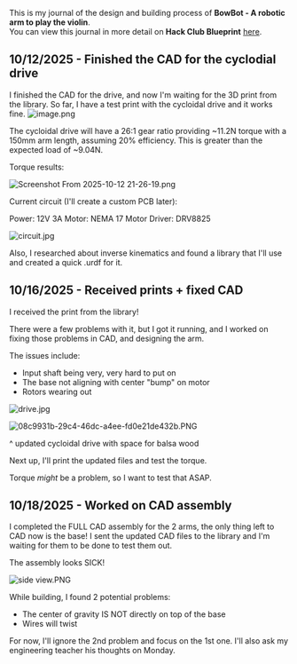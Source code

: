 <!--
  ===================    !!READ THIS NOTICE!!   ====================
  DO NOT edit this file manually. Your changes WILL BE OVERWRITTEN!
  This journal is auto generated and updated by Hack Club Blueprint.
  To edit this file, please edit your journal entries on Blueprint.
  ==================================================================
-->

This is my journal of the design and building process of **BowBot - A robotic arm to play the violin**.  
You can view this journal in more detail on **Hack Club Blueprint** [here](https://blueprint.hackclub.com/projects/462).


## 10/12/2025 - Finished the CAD for the cyclodial drive  

I finished the CAD for the drive, and now I'm waiting for the 3D print from the library. So far, I have a test print with the cycloidal drive and it works fine. 
![image.png](https://blueprint.hackclub.com/user-attachments/blobs/proxy/eyJfcmFpbHMiOnsiZGF0YSI6MTkxNiwicHVyIjoiYmxvYl9pZCJ9fQ==--eaf4189ed549eb28b565a60b5b220b1672d6c459/image.png)

The cycloidal drive will have a 26:1 gear ratio providing ~11.2N torque with a 150mm arm length, assuming 20% efficiency. This is greater than the expected load of ~9.04N.

Torque results:

![Screenshot From 2025-10-12 21-26-19.png](https://blueprint.hackclub.com/user-attachments/blobs/proxy/eyJfcmFpbHMiOnsiZGF0YSI6MTkxOCwicHVyIjoiYmxvYl9pZCJ9fQ==--189f18c29fb14ef20e9d5d67c4c93d1901278447/Screenshot%20From%202025-10-12%2021-26-19.png)

Current circuit (I'll create a custom PCB later):

Power: 12V 3A
Motor: NEMA 17
Motor Driver: DRV8825

![circuit.jpg](https://blueprint.hackclub.com/user-attachments/blobs/proxy/eyJfcmFpbHMiOnsiZGF0YSI6MTkyMCwicHVyIjoiYmxvYl9pZCJ9fQ==--8794098f0fe17c3bafc1a283b9f93352c202971d/circuit.jpg)


Also, I researched about inverse kinematics and found a library that I'll use and created a quick .urdf for it.  

## 10/16/2025 - Received prints + fixed CAD  

I received the print from the library!

There were a few problems with it, but I got it running, and I worked on fixing those problems in CAD, and designing the arm.

The issues include:
- Input shaft being very, very hard to put on
- The base not aligning with center "bump" on motor
- Rotors wearing out 

![drive.jpg](https://blueprint.hackclub.com/user-attachments/blobs/proxy/eyJfcmFpbHMiOnsiZGF0YSI6MjU0MCwicHVyIjoiYmxvYl9pZCJ9fQ==--52643450384773aff0fa9e3f6b686435d6a05549/drive.jpg)


![08c9931b-29c4-46dc-a4ee-fd0e21de432b.PNG](https://blueprint.hackclub.com/user-attachments/blobs/proxy/eyJfcmFpbHMiOnsiZGF0YSI6MjUzOSwicHVyIjoiYmxvYl9pZCJ9fQ==--6baa9396db65ef09317167329159056adcdc8b75/08c9931b-29c4-46dc-a4ee-fd0e21de432b.PNG)

^ updated cycloidal drive with space for balsa wood


Next up, I'll print the updated files and test the torque.

Torque _might_ be a problem, so I want to test that ASAP.  

## 10/18/2025 - Worked on CAD assembly  

I completed the FULL CAD assembly for the 2 arms, the only thing left to CAD now is the base! I sent the updated CAD files to the library and I'm waiting for them to be done to test them out. 

The assembly looks SICK! 

![side view.PNG](https://blueprint.hackclub.com/user-attachments/blobs/proxy/eyJfcmFpbHMiOnsiZGF0YSI6MzA0MSwicHVyIjoiYmxvYl9pZCJ9fQ==--9d8ea5806052efe3dd119e5ffd19c232b359636b/side%20view.PNG)

While building, I found 2 potential problems:

- The center of gravity IS NOT directly on top of the base
- Wires will twist


For now, I'll ignore the 2nd problem and focus on the 1st one. I'll also ask my engineering teacher his thoughts on Monday.  

